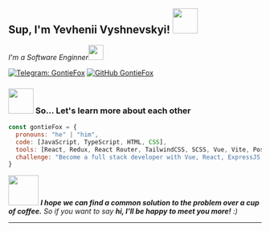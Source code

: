 <h2> Sup, I'm Yevhenii Vyshnevskyi! <img src="https://media.giphy.com/media/mGcNjsfWAjY5AEZNw6/giphy.gif" width="50"></h2>
<p><em>I'm a Software Enginner<img src="https://media.giphy.com/media/VgCDAzcKvsR6OM0uWg/giphy.gif" width="30">
</em></p>

[![Telegram: GontieFox](https://camo.githubusercontent.com/ff642d0e4fd32df760c04b954ce6646b0dcc83c19b48200d63684bdcf17dca84/68747470733a2f2f696d672e736869656c64732e696f2f62616467652f54656c656772616d2d3243413545303f7374796c653d737175617265266c6f676f3d74656c656772616d266c6f676f436f6c6f723d7768697465)](https://t.me/GontieFox)
[![GitHub GontieFox](https://img.shields.io/github/followers/GontieFox?label=follow&style=social)](https://github.com/GontieFox)

### <img src="https://media.giphy.com/media/WUlplcMpOCEmTGBtBW/giphy.gif" width="50"> So... Let's learn more about each other  

```javascript
const gontieFox = {
  pronouns: "he" | "him",
  code: [JavaScript, TypeScript, HTML, CSS],
  tools: [React, Redux, React Router, TailwindCSS, SCSS, Vue, Vite, Postman, Figma],
  challenge: "Become a full stack developer with Vue, React, ExpressJS, Mongoose"
}
```

<img src="https://media.giphy.com/media/LnQjpWaON8nhr21vNW/giphy.gif" width="60"> <em><b>I hope we can find a common solution to the problem over a cup of coffee.</b> So if you want to say <b>hi, I'll be happy to meet you more!</b> :)</em>

---

